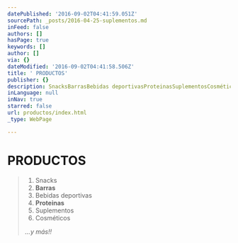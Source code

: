 ```yaml
---
datePublished: '2016-09-02T04:41:59.051Z'
sourcePath: _posts/2016-04-25-suplementos.md
inFeed: false
authors: []
hasPage: true
keywords: []
author: []
via: {}
dateModified: '2016-09-02T04:41:58.506Z'
title: ' PRODUCTOS'
publisher: {}
description: SnacksBarrasBebidas deportivasProteinasSuplementosCosméticos ...y más!!
inLanguage: null
inNav: true
starred: false
url: productos/index.html
_type: WebPage

---
```

# PRODUCTOS

> 1. Snacks
> 2. **Barras**
> 3. Bebidas deportivas
> 4. **Proteinas**
> 5. Suplementos
> 6. Cosméticos
> 
> _...y más!!_